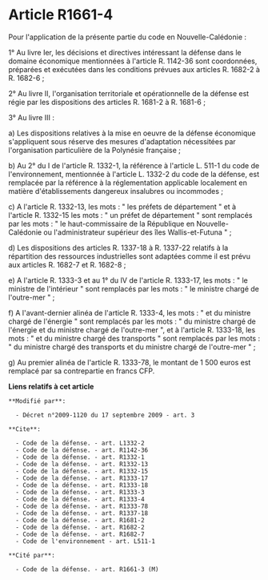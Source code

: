 # Article R1661-4

Pour l'application de la présente partie du code en Nouvelle-Calédonie : 

1° Au livre Ier, les décisions et directives intéressant la défense dans le domaine économique mentionnées à l'article R.
1142-36 sont coordonnées, préparées et exécutées dans les conditions prévues aux articles R. 1682-2 à R. 1682-6 ; 

2° Au livre II, l'organisation territoriale et opérationnelle de la défense est régie par les dispositions des articles R.
1681-2 à R. 1681-6 ; 

3° Au livre III : 

a) Les dispositions relatives à la mise en oeuvre de la défense économique s'appliquent sous réserve des mesures d'adaptation
nécessitées par l'organisation particulière de la Polynésie française ; 

b) Au 2° du I de l'article R. 1332-1, la référence à l'article L. 511-1 du code de l'environnement, mentionnée à l'article L.
1332-2 du code de la défense, est remplacée par la référence à la réglementation applicable localement en matière
d'établissements dangereux insalubres ou incommodes ; 

c) A l'article R. 1332-13, les mots : " les préfets de département " et à l'article R. 1332-15 les mots : " un préfet de
département " sont remplacés par les mots : " le haut-commissaire de la République en Nouvelle-Calédonie ou l'administrateur
supérieur des îles Wallis-et-Futuna " ; 

d) Les dispositions des articles R. 1337-18 à R. 1337-22 relatifs à la répartition des ressources industrielles sont adaptées
comme il est prévu aux articles R. 1682-7 et R. 1682-8 ; 

e) A l'article R. 1333-3 et au 1° du IV de l'article R. 1333-17, les mots : " le ministre de l'intérieur " sont remplacés par
les mots : " le ministre chargé de l'outre-mer " ; 

f) A l'avant-dernier alinéa de l'article R. 1333-4, les mots : " et du ministre chargé de l'énergie " sont remplacés par les
mots : " du ministre chargé de l'énergie et du ministre chargé de l'outre-mer ", et à l'article R. 1333-18, les mots : " et
du ministre chargé des transports " sont remplacés par les mots : " du ministre chargé des transports et du ministre chargé
de l'outre-mer " ; 

g) Au premier alinéa de l'article R. 1333-78, le montant de 1 500 euros est remplacé par sa contrepartie en francs CFP.

**Liens relatifs à cet article**

	**Modifié par**:

	  - Décret n°2009-1120 du 17 septembre 2009 - art. 3

	**Cite**:

	  - Code de la défense. - art. L1332-2
	  - Code de la défense. - art. R1142-36
	  - Code de la défense. - art. R1332-1
	  - Code de la défense. - art. R1332-13
	  - Code de la défense. - art. R1332-15
	  - Code de la défense. - art. R1333-17
	  - Code de la défense. - art. R1333-18
	  - Code de la défense. - art. R1333-3
	  - Code de la défense. - art. R1333-4
	  - Code de la défense. - art. R1333-78
	  - Code de la défense. - art. R1337-18
	  - Code de la défense. - art. R1681-2
	  - Code de la défense. - art. R1682-2
	  - Code de la défense. - art. R1682-7
	  - Code de l'environnement - art. L511-1

	**Cité par**:

	  - Code de la défense. - art. R1661-3 (M)
